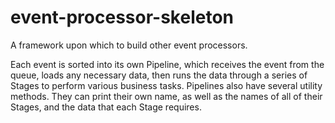 # event-processor-skeleton
A framework upon which to build other event processors.

Each event is sorted into its own Pipeline, which receives the event from the queue, loads any necessary data, then runs the data through a series of Stages to perform various business tasks. Pipelines also have several utility methods. They can print their own name, as well as the names of all of their Stages, and the data that each Stage requires.
